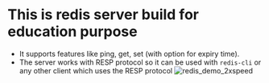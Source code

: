 # This is redis server build for education purpose
* It supports features like ping, get, set (with option for expiry time).
* The server works with RESP protocol so it can be used with `redis-cli` or any other client which uses the RESP protocol
![redis_demo_2xspeed](https://github.com/mdadilhussain198/codecrafters-redis-go/assets/58352431/03349468-8418-4d42-b610-3d299c3e42fd)
